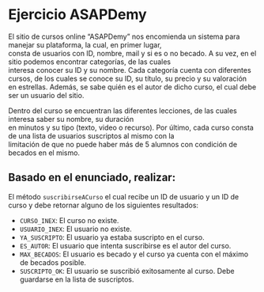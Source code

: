 # Ejercicio ASAPDemy

El sitio de cursos online “ASAPDemy” nos encomienda un sistema para manejar su plataforma, la cual, en primer lugar,  
consta de usuarios con ID, nombre, mail y si es o no becado. A su vez, en el sitio podemos encontrar categorías, de las cuales  
interesa conocer su ID y su nombre. Cada categoría cuenta con diferentes  
cursos, de los cuales se conoce su ID, su título, su precio y su valoración  
en estrellas. Además, se sabe quién es el autor de dicho curso, el cual debe ser un usuario del sitio.

Dentro del curso se encuentran las diferentes lecciones, de las cuales interesa saber su nombre, su duración  
en minutos y su tipo (texto, video o recurso). Por último, cada curso consta de una lista de usuarios suscriptos al mismo con la  
limitación de que no puede haber más de 5 alumnos con condición de becados en el mismo.

## Basado en el enunciado, realizar:

El método `suscribirseACurso` el cual recibe un ID de usuario y un ID de curso y debe retornar alguno de los siguientes resultados:

- `CURSO_INEX`: El curso no existe.
- `USUARIO_INEX`: El usuario no existe.
- `YA_SUSCRIPTO`: El usuario ya estaba suscripto en el curso.
- `ES_AUTOR`: El usuario que intenta suscribirse es el autor del curso.
- `MAX_BECADOS`: El usuario es becado y el curso ya cuenta con el máximo de becados posible.
- `SUSCRIPTO_OK`: El usuario se suscribió exitosamente al curso. Debe guardarse en la lista de suscriptos.
